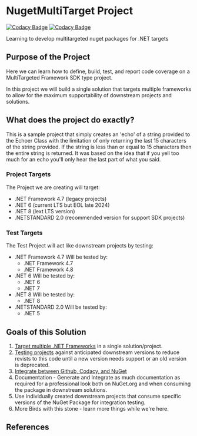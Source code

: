 # NugetMultiTarget Project

[![Codacy Badge](https://app.codacy.com/project/badge/Grade/686e979f10184a749eac6553f49b830a)](https://app.codacy.com/gh/dmstrat/nugetMultiTarget/dashboard?utm_source=gh&utm_medium=referral&utm_content=&utm_campaign=Badge_grade) [![Codacy Badge](https://app.codacy.com/project/badge/Coverage/686e979f10184a749eac6553f49b830a)](https://app.codacy.com/gh/dmstrat/nugetMultiTarget/dashboard?utm_source=gh&utm_medium=referral&utm_content=&utm_campaign=Badge_coverage)

Learning to develop multitargeted nuget packages for .NET targets

## Purpose of the Project

Here we can learn how to define, build, test, and report code coverage on a MultiTargeted Framework SDK type project.

In this project we will build a single solution that targets multiple frameworks to allow for the maximum supportability of downstream projects and solutions.

## What does the project do exactly?

This is a sample project that simply creates an 'echo' of a string provided to the Echoer Class with the limitation of only returning the last 15 characters of the string provided.  If the string is less than or equal to 15 characters then the entire string is returned.  It was based on the idea that if you yell too much for an echo you'll only hear the last part of what you said.

### Project Targets

The Project we are creating will target:

- .NET Framework 4.7 (legacy projects)
- .NET 6 (current LTS but EOL late 2024)
- .NET 8 (lext LTS version)
- .NETSTANDARD 2.0 (recommended version for support SDK projects)

### Test Targets

The Test Project will act like downstream projects by testing:

- .NET Framework 4.7
  Will be tested by:
  - .NET Framework 4.7
  - .NET Framework 4.8
- .NET 6
  Will be tested by:
  - .NET 6
  - .NET 7
- .NET 8
  Will be tested by:
  - .NET 8
- .NETSTANDARD 2.0
  Will be tested by:
  - .NET 5

## Goals of this Solution

1. [Target multiple .NET Frameworks](TargetMultipleFrameworks.md) in a single solution/project.
2. [Testing projects](TestProjects.md) against anticipated downstream versions to reduce revists to this code until a new version needs support or an old version is deprecated.
3. [Integrate between Github, Codacy, and NuGet](GithubAndCodacy.md)
4. Documentation - Generate and Integrate as much documentation as required for a professional look both on NuGet.org and when consuming the package in downstream solutions.
5. Use individually created downstream projects that consume specific versions of the NuGet Package for integration testing.
6. More Birds with this stone - learn more things while we're here.

## References

